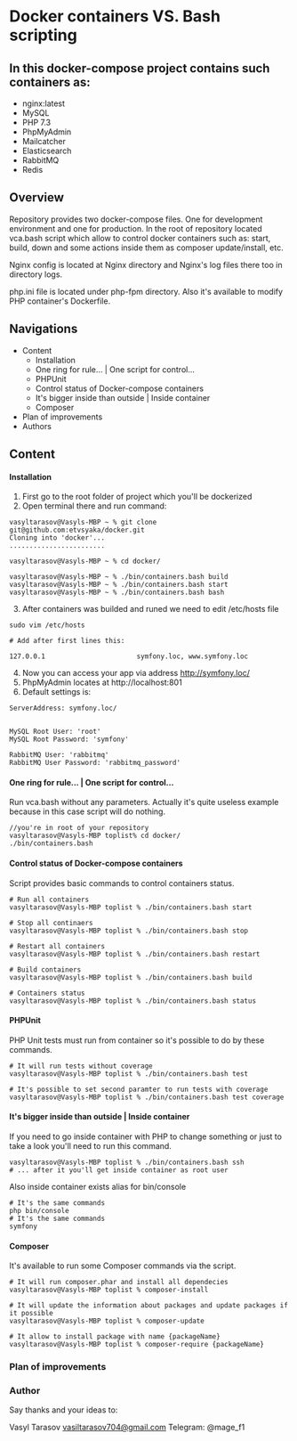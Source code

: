 # Docker containers VS. Bash scripting

## In this docker-compose project contains such containers as:

 * nginx:latest
 * MySQL
 * PHP 7.3
 * PhpMyAdmin
 * Mailcatcher
 * Elasticsearch
 * RabbitMQ
 * Redis

## Overview

Repository provides two docker-compose files. One for development environment and one for production.
In the root of repository located vca.bash script which allow to control docker containers such as:
start, build, down and some actions inside them as composer update/install, etc.

Nginx config is located at Nginx directory and Nginx's log files there too in directory logs.

php.ini file is located under php-fpm directory. Also it's available to modify PHP container's 
Dockerfile.

## Navigations

- Content
  * Installation
  * One ring for rule... | One script for control...
  * PHPUnit
  * Control status of Docker-compose containers
  * It's bigger inside than outside | Inside container
  * Composer
- Plan of improvements
- Authors

## Content

#### Installation

1. First go to the root folder of project which you'll be dockerized
2. Open terminal there and run command:

```
vasyltarasov@Vasyls-MBP ~ % git clone git@github.com:etvsyaka/docker.git
Cloning into 'docker'...
........................

vasyltarasov@Vasyls-MBP ~ % cd docker/

vasyltarasov@Vasyls-MBP ~ % ./bin/containers.bash build
vasyltarasov@Vasyls-MBP ~ % ./bin/containers.bash start
vasyltarasov@Vasyls-MBP ~ % ./bin/containers.bash bash
```

3. After containers was builded and runed we need to edit /etc/hosts file

```
sudo vim /etc/hosts

# Add after first lines this:

127.0.0.1						symfony.loc, www.symfony.loc
```

4. Now you can access your app via address http://symfony.loc/
5. PhpMyAdmin locates at http://localhost:801 
6. Default settings is:

```
ServerAddress: symfony.loc/


MySQL Root User: 'root'
MySQL Root Password: 'symfony'

RabbitMQ User: 'rabbitmq'
RabbitMQ User Password: 'rabbitmq_password'
```

#### One ring for rule... | One script for control...

Run vca.bash without any parameters. Actually it's quite useless example because in this case 
script will do nothing.

```
//you're in root of your repository
vasyltarasov@Vasyls-MBP toplist% cd docker/
./bin/containers.bash
```

#### Control status of Docker-compose containers

Script provides basic commands to control containers status.

```
# Run all containers
vasyltarasov@Vasyls-MBP toplist % ./bin/containers.bash start

# Stop all continaers
vasyltarasov@Vasyls-MBP toplist % ./bin/containers.bash stop

# Restart all containers
vasyltarasov@Vasyls-MBP toplist % ./bin/containers.bash restart

# Build containers 
vasyltarasov@Vasyls-MBP toplist % ./bin/containers.bash build 

# Containers status 
vasyltarasov@Vasyls-MBP toplist % ./bin/containers.bash status
```

#### PHPUnit

PHP Unit tests must run from container so it's possible to do by these commands.

```
# It will run tests without coverage
vasyltarasov@Vasyls-MBP toplist % ./bin/containers.bash test

# It's possible to set second paramter to run tests with coverage
vasyltarasov@Vasyls-MBP toplist % ./bin/containers.bash test coverage
```

#### It's bigger inside than outside | Inside container

If you need to go inside container with PHP to change something or just to take a look you'll
need to run this command.

```
vasyltarasov@Vasyls-MBP toplist % ./bin/containers.bash ssh
# ... after it you'll get inside container as root user
```

Also inside container exists alias for bin/console
```
# It's the same commands
php bin/console
# It's the same commands
symfony
```

#### Composer

It's available to run some Composer commands via the script.

```
# It will run composer.phar and install all dependecies
vasyltarasov@Vasyls-MBP toplist % composer-install 

# It will update the information about packages and update packages if it possible
vasyltarasov@Vasyls-MBP toplist % composer-update

# It allow to install package with name {packageName}
vasyltarasov@Vasyls-MBP toplist % composer-require {packageName}
```

### Plan of improvements



### Author
Say thanks and your ideas to:

Vasyl Tarasov
vasiltarasov704@gmail.com
Telegram: @mage_f1